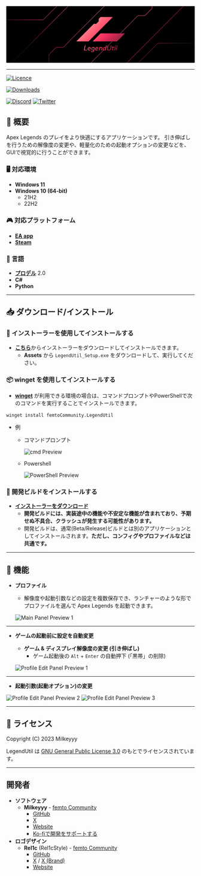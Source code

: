 <div align="center">
<img src="https://github.com/femtoCommunity/LegendUtil/blob/main/Resources/Logo/LegendUtil_Banner_WithoutText.png?raw=true" alt="LegendUtil Banner" title="LegendUtil">
</div>

---


[![Licence](https://img.shields.io/github/license/femtoCommunity/LegendUtil?style=for-the-badge)](#-ライセンス)

[![Downloads](https://img.shields.io/github/downloads/femtoCommunity/LegendUtil/total?style=for-the-badge)](https://github.com/femtoCommunity/LegendUtil/releases)

[![Discord](https://img.shields.io/badge/Discord-%235865F2.svg?style=for-the-badge&logo=discord&logoColor=white)](https://discord.gg/Y5FrzPft3M)
[![Twitter](https://img.shields.io/badge/Twitter-%231DA1F2.svg?style=for-the-badge&logo=Twitter&logoColor=white)](https://twitter.com/Milkeyyy_53)

## 📃 概要
Apex Legends のプレイをより快適にするアプリケーションです。
引き伸ばしを行うための解像度の変更や、軽量化のための起動オプションの変更などを、GUIで視覚的に行うことができます。

### 🖥️ 対応環境
- **Windows 11**
- **Windows 10 (64-bit)**
  - 21H2
  - 22H2

### 🎮 対応プラットフォーム
- [**EA app**](https://www.ea.com/ja-jp/ea-app)
- [**Steam**](https://store.steampowered.com)

### 📝 言語
- [**プロデル**](https://produ.irelang.jp/) 2.0
- **C#**
- **Python**

---

## 📥 ダウンロード/インストール

### 📁 インストーラーを使用してインストールする
- [**こちら**](https://github.com/femtoCommunity/LegendUtil/releases)からインストーラーをダウンロードしてインストールできます。
  - **Assets** から `LegendUtil_Setup.exe` をダウンロードして、実行してください。

### 📦 winget を使用してインストールする
- [**winget**](https://learn.microsoft.com/ja-jp/windows/package-manager/winget/) が利用できる環境の場合は、コマンドプロンプトやPowerShellで次のコマンドを実行することでインストールできます。
```
winget install femtoCommunity.LegendUtil
```

- 例
  - コマンドプロンプト

    ![cmd Preview](https://user-images.githubusercontent.com/59532514/223331635-8ebdbc30-e658-4776-8709-eee5d1cd8a61.png)

  - Powershell

    ![PowerShell Preview](https://user-images.githubusercontent.com/59532514/223331108-f1b908cb-8399-4117-89f4-ea2a155dae61.png)

### 💊 開発ビルドをインストールする
- [**インストーラーをダウンロード**](https://releases.api.legendutil.milkeyyy.com/latest/download?release_channel=dev)
  - **開発ビルドには、実装途中の機能や不安定な機能が含まれており、予期せぬ不具合、クラッシュが発生する可能性があります。**
  - 開発ビルドは、通常(Beta/Release)ビルドとは別のアプリケーションとしてインストールされます。**ただし、コンフィグやプロファイルなどは共通です。**

---

## 🔧 機能
- **プロファイル**
  - 解像度や起動引数などの設定を複数保存でき、ランチャーのような形でプロファイルを選んで Apex Legends を起動できます。
   
  ![Main Panel Preview 1](https://user-images.githubusercontent.com/59532514/231395446-0f396f23-6fba-4e77-8697-bbb00fbe39cb.png)

---

- **ゲームの起動前に設定を自動変更**
  - **ゲーム & ディスプレイ解像度の変更 (引き伸ばし)**
    - ゲーム起動後の `Alt` + `Enter` の自動押下 (「黒帯」の削除)
  
  ![Profile Edit Panel Preview 1](https://user-images.githubusercontent.com/59532514/231396035-fd619e60-fa1e-41bf-8fab-81eb88a6964f.png)

---

  - **起動引数(起動オプション)の変更**
   
  ![Profile Edit Panel Preview 2](https://user-images.githubusercontent.com/59532514/231396331-3083964b-8d3c-4250-ab26-7478174d9400.png)
  ![Profile Edit Panel Preview 3](https://user-images.githubusercontent.com/59532514/231396502-f41b2c2e-68c5-419d-88ba-ed4c6bb6b733.png)

---

## 📒 ライセンス
Copyright (C) 2023 Milkeyyy

LegendUtil は [GNU General Public License 3.0](https://opensource.org/license/gpl-3-0/) のもとでライセンスされています。

---

## 開発者
- **ソフトウェア**
  - **Milkeyyy** - [femto Community](https://femtocommunity.com/)
    - [GitHub](https://github.com/Milkeyyy)
    - [X](https://x.com/Milkeyyy_53)
    - [Website](https://milkeyyy.com/)
    - [Ko-fiで開発をサポートする](https://ko-fi.com/milkeyyy)
- **ロゴデザイン**
  - **Rel1c** (Rel1cStyle) - [femto Community](https://femtocommunity.com/)
    - [GitHub](https://github.com/Rel1c393)
    - [X](https://x.com/Apex_tyaneko) / [X (Brand)](https://x.com/Rel1cStyle)
    - [Website](https://rel1c.work/)
